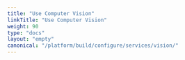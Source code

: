 ```yaml
---
title: "Use Computer Vision"
linkTitle: "Use Computer Vision"
weight: 90
type: "docs"
layout: "empty"
canonical: "/platform/build/configure/services/vision/"
---
```

